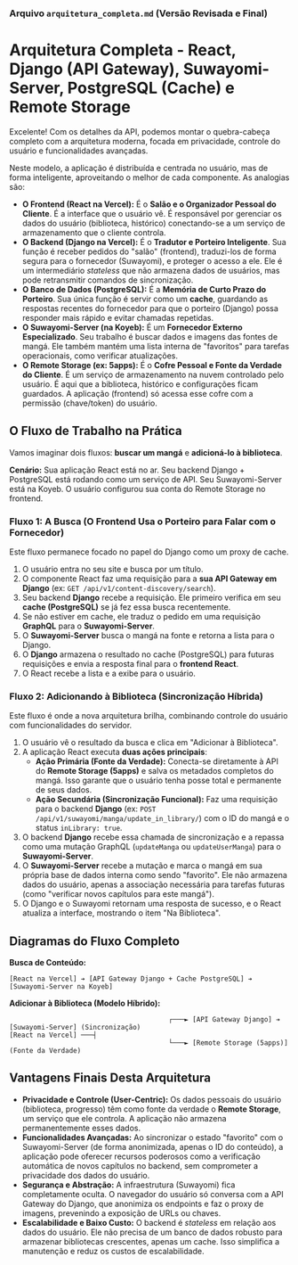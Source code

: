 ### **Arquivo `arquitetura_completa.md` (Versão Revisada e Final)**

# Arquitetura Completa - React, Django (API Gateway), Suwayomi-Server, PostgreSQL (Cache) e Remote Storage

Excelente! Com os detalhes da API, podemos montar o quebra-cabeça completo com a arquitetura moderna, focada em privacidade, controle do usuário e funcionalidades avançadas.

Neste modelo, a aplicação é distribuída e centrada no usuário, mas de forma inteligente, aproveitando o melhor de cada componente. As analogias são:

-   **O Frontend (React na Vercel):** É o **Salão e o Organizador Pessoal do Cliente**. É a interface que o usuário vê. É responsável por gerenciar os dados do usuário (biblioteca, histórico) conectando-se a um serviço de armazenamento que o cliente controla.
-   **O Backend (Django na Vercel):** É o **Tradutor e Porteiro Inteligente**. Sua função é receber pedidos do "salão" (frontend), traduzi-los de forma segura para o fornecedor (Suwayomi), e proteger o acesso a ele. Ele é um intermediário *stateless* que não armazena dados de usuários, mas pode retransmitir comandos de sincronização.
-   **O Banco de Dados (PostgreSQL):** É a **Memória de Curto Prazo do Porteiro**. Sua única função é servir como um **cache**, guardando as respostas recentes do fornecedor para que o porteiro (Django) possa responder mais rápido e evitar chamadas repetidas.
-   **O Suwayomi-Server (na Koyeb):** É um **Fornecedor Externo Especializado**. Seu trabalho é buscar dados e imagens das fontes de mangá. Ele também mantém uma lista interna de "favoritos" para tarefas operacionais, como verificar atualizações.
-   **O Remote Storage (ex: 5apps):** É o **Cofre Pessoal e Fonte da Verdade do Cliente**. É um serviço de armazenamento na nuvem controlado pelo usuário. É aqui que a biblioteca, histórico e configurações ficam guardados. A aplicação (frontend) só acessa esse cofre com a permissão (chave/token) do usuário.

## O Fluxo de Trabalho na Prática

Vamos imaginar dois fluxos: **buscar um mangá** e **adicioná-lo à biblioteca**.

**Cenário:** Sua aplicação React está no ar. Seu backend Django + PostgreSQL está rodando como um serviço de API. Seu Suwayomi-Server está na Koyeb. O usuário configurou sua conta do Remote Storage no frontend.

### Fluxo 1: A Busca (O Frontend Usa o Porteiro para Falar com o Fornecedor)

Este fluxo permanece focado no papel do Django como um proxy de cache.

1.  O usuário entra no seu site e busca por um título.
2.  O componente React faz uma requisição para a **sua API Gateway em Django** (ex: `GET /api/v1/content-discovery/search`).
3.  Seu backend **Django** recebe a requisição. Ele primeiro verifica em seu **cache (PostgreSQL)** se já fez essa busca recentemente.
4.  Se não estiver em cache, ele traduz o pedido em uma requisição **GraphQL** para o **Suwayomi-Server**.
5.  O **Suwayomi-Server** busca o mangá na fonte e retorna a lista para o Django.
6.  O **Django** armazena o resultado no cache (PostgreSQL) para futuras requisições e envia a resposta final para o **frontend React**.
7.  O React recebe a lista e a exibe para o usuário.

### Fluxo 2: Adicionando à Biblioteca (Sincronização Híbrida)

Este fluxo é onde a nova arquitetura brilha, combinando controle do usuário com funcionalidades do servidor.

1.  O usuário vê o resultado da busca e clica em "Adicionar à Biblioteca".
2.  A aplicação React executa **duas ações principais**:
    * **Ação Primária (Fonte da Verdade):** Conecta-se diretamente à API do **Remote Storage (5apps)** e salva os metadados completos do mangá. Isso garante que o usuário tenha posse total e permanente de seus dados.
    * **Ação Secundária (Sincronização Funcional):** Faz uma requisição para o backend **Django** (ex: `POST /api/v1/suwayomi/manga/update_in_library/`) com o ID do mangá e o status `inLibrary: true`.
3.  O backend **Django** recebe essa chamada de sincronização e a repassa como uma mutação GraphQL (`updateManga` ou `updateUserManga`) para o **Suwayomi-Server**.
4.  O **Suwayomi-Server** recebe a mutação e marca o mangá em sua própria base de dados interna como sendo "favorito". Ele não armazena dados do usuário, apenas a associação necessária para tarefas futuras (como "verificar novos capítulos para este mangá").
5.  O Django e o Suwayomi retornam uma resposta de sucesso, e o React atualiza a interface, mostrando o item "Na Biblioteca".

## Diagramas do Fluxo Completo

**Busca de Conteúdo:**
```
[React na Vercel] ➔ [API Gateway Django + Cache PostgreSQL] ➔ [Suwayomi-Server na Koyeb]
```

**Adicionar à Biblioteca (Modelo Híbrido):**
```
                                        ┌───► [API Gateway Django] ➔ [Suwayomi-Server] (Sincronização)
[React na Vercel] ───┤
                                        └───► [Remote Storage (5apps)] (Fonte da Verdade)
```

## Vantagens Finais Desta Arquitetura

-   **Privacidade e Controle (User-Centric):** Os dados pessoais do usuário (biblioteca, progresso) têm como fonte da verdade o **Remote Storage**, um serviço que ele controla. A aplicação não armazena permanentemente esses dados.
-   **Funcionalidades Avançadas:** Ao sincronizar o estado "favorito" com o Suwayomi-Server (de forma anonimizada, apenas o ID do conteúdo), a aplicação pode oferecer recursos poderosos como a verificação automática de novos capítulos no backend, sem comprometer a privacidade dos dados do usuário.
-   **Segurança e Abstração:** A infraestrutura (Suwayomi) fica completamente oculta. O navegador do usuário só conversa com a API Gateway do Django, que anonimiza os endpoints e faz o proxy de imagens, prevenindo a exposição de URLs ou chaves.
-   **Escalabilidade e Baixo Custo:** O backend é *stateless* em relação aos dados do usuário. Ele não precisa de um banco de dados robusto para armazenar bibliotecas crescentes, apenas um cache. Isso simplifica a manutenção e reduz os custos de escalabilidade.
